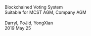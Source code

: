Blockchained Voting System<br>
Suitable for MCST AGM, Company AGM
<br>
<br>
Darryl, PoJid, YongXian
<br>2019 May 25<br>

